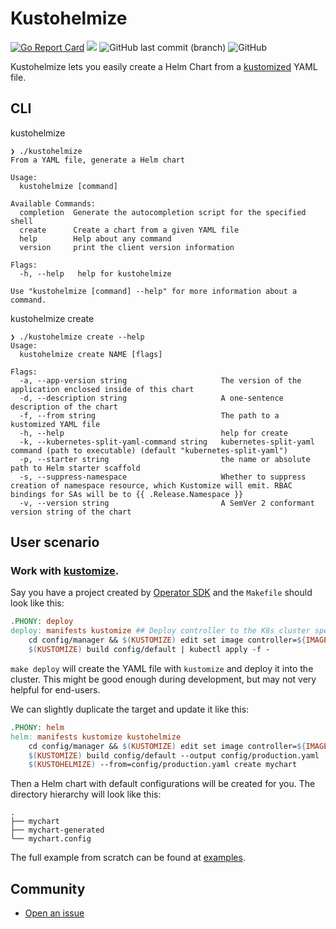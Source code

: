 # Kustohelmize
[![Go Report Card](https://goreportcard.com/badge/github.com/yeahdongcn/kustohelmize)](https://goreportcard.com/report/github.com/yeahdongcn/kustohelmize)
<a href="https://github.com/yeahdongcn/kustohelmize/graphs/contributors" alt="Contributors"><img src="https://img.shields.io/github/contributors/yeahdongcn/kustohelmize" /></a>
<img alt="GitHub last commit (branch)" src="https://img.shields.io/github/last-commit/yeahdongcn/kustohelmize/main">
<img alt="GitHub" src="https://img.shields.io/github/license/yeahdongcn/kustohelmize" />

Kustohelmize lets you easily create a Helm Chart from a [kustomized](https://github.com/kubernetes-sigs/kustomize) YAML file.

## CLI

kustohelmize

```
❯ ./kustohelmize
From a YAML file, generate a Helm chart

Usage:
  kustohelmize [command]

Available Commands:
  completion  Generate the autocompletion script for the specified shell
  create      Create a chart from a given YAML file
  help        Help about any command
  version     print the client version information

Flags:
  -h, --help   help for kustohelmize

Use "kustohelmize [command] --help" for more information about a command.
```

kustohelmize create

```
❯ ./kustohelmize create --help
Usage:
  kustohelmize create NAME [flags]

Flags:
  -a, --app-version string                     The version of the application enclosed inside of this chart
  -d, --description string                     A one-sentence description of the chart
  -f, --from string                            The path to a kustomized YAML file
  -h, --help                                   help for create
  -k, --kubernetes-split-yaml-command string   kubernetes-split-yaml command (path to executable) (default "kubernetes-split-yaml")
  -p, --starter string                         the name or absolute path to Helm starter scaffold
  -s, --suppress-namespace                     Whether to suppress creation of namespace resource, which Kustomize will emit. RBAC bindings for SAs will be to {{ .Release.Namespace }}
  -v, --version string                         A SemVer 2 conformant version string of the chart
```

## User scenario

### Work with [kustomize](https://kustomize.io/).

Say you have a project created by [Operator SDK](https://sdk.operatorframework.io/) and the `Makefile` should look like this:

```Makefile
.PHONY: deploy
deploy: manifests kustomize ## Deploy controller to the K8s cluster specified in ~/.kube/config.
    cd config/manager && $(KUSTOMIZE) edit set image controller=${IMAGE}
    $(KUSTOMIZE) build config/default | kubectl apply -f -
```

`make deploy` will create the YAML file with `kustomize` and deploy it into the cluster. This might be good enough during development, but may not very helpful for end-users.

We can slightly duplicate the target and update it like this:

```Makefile
.PHONY: helm
helm: manifests kustomize kustohelmize
    cd config/manager && $(KUSTOMIZE) edit set image controller=${IMAGE}
    $(KUSTOMIZE) build config/default --output config/production.yaml
    $(KUSTOHELMIZE) --from=config/production.yaml create mychart
```

Then a Helm chart with default configurations will be created for you. The directory hierarchy will look like this:

```
.
├── mychart
├── mychart-generated
└── mychart.config
```

The full example from scratch can be found at [examples](https://github.com/yeahdongcn/kustohelmize/tree/main/examples).

## Community

* [Open an issue](https://github.com/yeahdongcn/kustohelmize/issues/new)